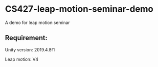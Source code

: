 # CS427-leap-motion-seminar-demo
A demo for leap motion seminar
## Requirement:
Unity version: 2019.4.8f1

Leap motion: V4
